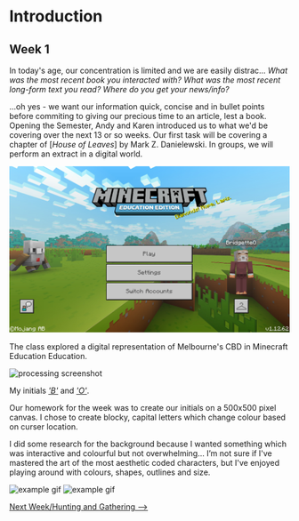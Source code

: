 # Introduction 
## Week 1

In today's age, our concentration is limited and we are easily distrac... 
*What was the most recent book you interacted with?*
*What was the most recent long-form text you read?*
*Where do you get your news/info?*

...oh yes - we want our information quick, concise and in bullet points before commiting to giving our precious time to an article, lest a book. <br>
Opening the Semester, Andy and Karen introduced us to what we'd be covering over the next 13 or so weeks. Our first task will be covering a chapter of [*House of Leaves*] by Mark Z. Danielewski. In groups, we will perform an extract in a digital world.

![minecraft](minecraftss.jpg)

The class explored a digital representation of Melbourne's CBD in Minecraft Education Education. 

![processing screenshot](B.jpg)

My initials [*'B'*](https://bridieotoole.github.io/codewords/week_01/B/) and [*'O'*](https://bridieotoole.github.io/codewords/week_01/Owithdots/).

Our homework for the week was to create our initials on a 500x500 pixel canvas. I chose to create blocky, capital letters which change colour based on curser location.

I did some research for the background because I wanted something which was interactive and colourful but not overwhelming... I’m not sure if I've mastered the art of the most aesthetic coded characters, but I've enjoyed playing around with colours, shapes, outlines and size.

![example gif](B.gif)
![example gif](O.gif)

<p align="center">
  
<a href='https://bridieotoole.github.io/codewords/week_02/'>Next Week/Hunting and Gathering --></a>

</p>

